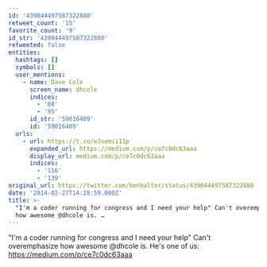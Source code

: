 ```yaml
---
id: '439044497587322880'
retweet_count: '15'
favorite_count: '9'
id_str: '439044497587322880'
retweeted: false
entities:
  hashtags: []
  symbols: []
  user_mentions:
    - name: Dave Cole
      screen_name: dhcole
      indices:
        - '88'
        - '95'
      id_str: '59016409'
      id: '59016409'
  urls:
    - url: https://t.co/wJxomii11p
      expanded_url: https://medium.com/p/ce7c0dc63aaa
      display_url: medium.com/p/ce7c0dc63aaa
      indices:
        - '116'
        - '139'
original_url: https://twitter.com/benbalter/status/439044497587322880
date: '2014-02-27T14:28:59.000Z'
title: >-
  "I'm a coder running for congress and I need your help" Can't overemphasize
  how awesome @dhcole is. …
---
```


"I'm a coder running for congress and I need your help" Can't overemphasize how awesome @dhcole is. He's one of us: https://medium.com/p/ce7c0dc63aaa